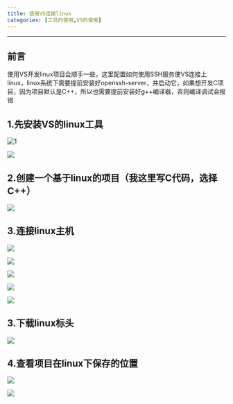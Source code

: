 ```yaml
---
title: 使用VS连接linux
categories: [工具的使用,VS的使用]
---
```


---

## 前言

使用VS开发linux项目会顺手一些，这里配置如何使用SSH服务使VS连接上linux，linux系统下需要提前安装好openssh-server，并启动它，如果想开发C项目，因为项目默认是C++，所以也需要提前安装好g++编译器，否则编译调试会报错

## 1.先安装VS的linux工具

![1](./使用VS连接linux/image-20221213150749029.png)

![](./使用VS连接linux/image-20221213145933418.png)

## 2.创建一个基于linux的项目（我这里写C代码，选择C++）

![](./使用VS连接linux/image-20221213151915023.png)

## 3.连接linux主机

![](./使用VS连接linux/image-20221213150720130.png)

![](./使用VS连接linux/image-20221213150849572.png)

![](./使用VS连接linux/image-20221213151019061.png)

![](./使用VS连接linux/image-20221213151135216.png)

![](./使用VS连接linux/image-20221213151342750.png)

## 3.下载linux标头

![](./使用VS连接linux/image-20221213151427440.png)

## 4.查看项目在linux下保存的位置

![](./使用VS连接linux/image-20221213151513410.png)

![](./使用VS连接linux/image-20221213151620799.png)
